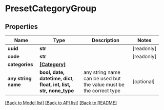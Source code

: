 # PresetCategoryGroup


## Properties
Name | Type | Description | Notes
------------ | ------------- | ------------- | -------------
**uuid** | **str** |  | [readonly] 
**code** | **str** |  | [readonly] 
**categories** | [**[Category]**](Category.md) |  | 
**any string name** | **bool, date, datetime, dict, float, int, list, str, none_type** | any string name can be used but the value must be the correct type | [optional]

[[Back to Model list]](../README.md#documentation-for-models) [[Back to API list]](../README.md#documentation-for-api-endpoints) [[Back to README]](../README.md)


